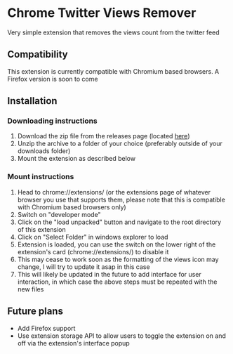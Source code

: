 # Chrome Twitter Views Remover 
Very simple extension that removes the views count from the twitter feed 

## Compatibility
This extension is currently compatible with Chromium based browsers. A Firefox version is soon to come


## Installation
### Downloading instructions
1. Download the zip file from the releases page (located [here](https://github.com/acoolindividual/Chrome-Twitter-Views-Remover/releases))
2. Unzip the archive to a folder of your choice (preferably outside of your downloads folder)
3. Mount the extension as described below

### Mount instructions
1. Head to chrome://extensions/ (or the extensions page of whatever browser you use that supports them, please note that this is compatible with Chromium based browsers only)
2. Switch on "developer mode"
3. Click on the "load unpacked" button and navigate to the root directory of this extension
4. Click on "Select Folder" in windows explorer to load
5. Extension is loaded, you can use the switch on the lower right of the extension's card (chrome://extensions/) to disable it
6. This may cease to work soon as the formatting of the views icon may change, I will try to update it asap in this case
7. This will likely be updated in the future to add interface for user interaction, in which case the above steps must be repeated with the new files

## Future plans
- Add Firefox support
- Use extension storage API to allow users to toggle the extension on and off via the extension's interface popup